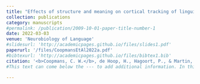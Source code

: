 ```yaml
---
title: "Effects of structure and meaning on cortical tracking of linguistic units in naturalistic speech"
collection: publications
category: manuscripts
#permalink: /publication/2009-10-01-paper-title-number-1
date: 2022-03-03
venue: 'Neurobiology of Language'
#slidesurl: 'http://academicpages.github.io/files/slides1.pdf'
paperurl: '/files/CoopmansEtAl2022a.pdf'
#bibtexurl: 'http://academicpages.github.io/files/bibtex1.bib'
citation: '<b>Coopmans, C. W.</b>, de Hoop, H., Hagoort, P., & Martin, A. E. (2022).  Effects of structure and meaning on cortical tracking of linguistic units in naturalistic speech. <i>Neurobiology of Language, 3</i>(3), 386-412.'
#This text can come below the --- to add additional information. In this paper, we showed that low-frequency brain rhythms in the delta band become phase-aligned with the syntactic structure of spoken sentences. Interestingly, the extent of phase alignment was dependent on the structure and meaning of the input.

---
```

